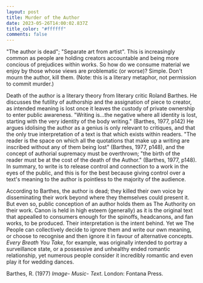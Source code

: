 ```yaml
---
layout: post
title: Murder of the Author
date: 2023-05-26T14:00:02.837Z
title_color: "#ffffff"
comments: false
---
```

"The author is dead"; "Separate art from artist". This is increasingly common as people are holding creators accountable and being more concious of prejudices within works. So how do we consume material we enjoy by those whose views are problematic (or worse)? Simple. Don't mourn the author, kill them. (Note: this is a literary metaphor, not permission to commit murder.)

D﻿eath of the author is a literary theory from literary critic Roland Barthes. He discusses the futility of authorship and the assignation of piece to creator, as intended meaning is lost once it leaves the custody of private ownership to enter public awareness. "Writing is...the negative where all identity is lost, starting with the very identity of the body writing." (Barthes, 1977, p142) He argues idolising the author as a genius is only relevant to critiques, and that the only true interpretation of a text is that which exists within readers. "The reader is the space
on which all the quotations that make up a writing are inscribed without any of them being lost" (Barthes, 1977, p148), and the concept of authorial supremacy must be overthrown; "the birth of the reader must be at the cost of the death of the Author." (Barthes, 1977, p148). In summary, to write is to release control and connection to a work in the eyes of the public, and this is for the best because giving control over a text's meaning to the author is pointless to the majority of the audience.

According to Barthes, the author is dead; they killed their own voice by disseminating their work beyond where they themselves could present it. But even so, public conception of an author holds them as The Authority on their work. Canon is held in high esteem (generally) as it is the original text that appealled to consumers enough for the spinoffs, headcanons, and fan works, to be produced. Their interpretation is the intent behind. Yet we The People can collectively decide to ignore them and write our own meaning, or choose to recognise and then ignore it in favour of alternative concepts. *Every Breath You Take*, for example, was originally intended to portray a surveillance state, or a possessive and unhealthy ended romantic relationship, yet numerous people consider it incredibly romantic and even play it for wedding dances.

B﻿arthes, R. (1977) *Image- Music- Text*. London: Fontana Press.